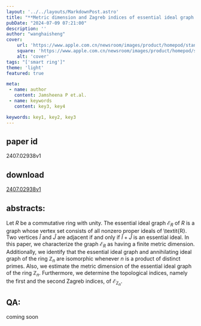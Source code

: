 ```yaml
---
layout: '../../layouts/MarkdownPost.astro'
title: "**Metric dimension and Zagreb indices of essential ideal graph of a finite commutative ring**"
pubDate: "2024-07-09 07:21:00"
description: ''
author: "wanghaisheng"
cover:
    url: 'https://www.apple.com.cn/newsroom/images/product/homepod/standard/Apple-HomePod-hero-230118_big.jpg.large_2x.jpg'
    square: 'https://www.apple.com.cn/newsroom/images/product/homepod/standard/Apple-HomePod-hero-230118_big.jpg.large_2x.jpg'
    alt: 'cover'
tags: "['smart ring']" 
theme: 'light'
featured: true

meta:
 - name: author
   content: Jamsheena P et.al.
 - name: keywords
   content: key3, key4

keywords: key1, key2, key3
---
```


## paper id
2407.02938v1
## download
[2407.02938v1](http://arxiv.org/abs/2407.02938v1)
## abstracts:
Let $R$ be a commutative ring with unity. The essential ideal graph $\mathcal{E}_{R}$ of $R$ is a graph whose vertex set consists of all nonzero proper ideals of \textit{R}. Two vertices $\hat{I}$ and $\hat{J}$ are adjacent if and only if $\hat{I}+ \hat{J}$ is an essential ideal. In this paper, we characterize the graph $\mathcal{E}_{R}$ as having a finite metric dimension.   Additionally, we identify that the essential ideal graph and annihilating ideal graph of the ring $\mathbb{Z}_{n}$ are isomorphic whenever $n$ is a product of distinct primes. Also, we estimate the metric dimension of the essential ideal graph of the ring $\mathbb{Z}_{n}$. Furthermore, we determine the topological indices, namely the first and the second Zagreb indices, of $\mathcal{E}_{\mathbb Z_n}$.
## QA:
coming soon
